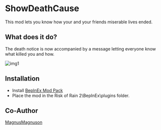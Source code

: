 
# ShowDeathCause

This mod lets you know how your and your friends miserable lives ended.

## What does it do?

The death notice is now accompanied by a message letting everyone know what killed you and how.


![img1](https://i.imgur.com/Xb2JU01.jpg)

## Installation

- Install [BepInEx Mod Pack](https://thunderstore.io/package/bbepis/BepInExPack/)
- Place the mod in the Risk of Rain 2\BepInEx\plugins folder.

## Co-Author
[MagnusMagnuson](https://thunderstore.io/package/MagnusMagnuson/)
